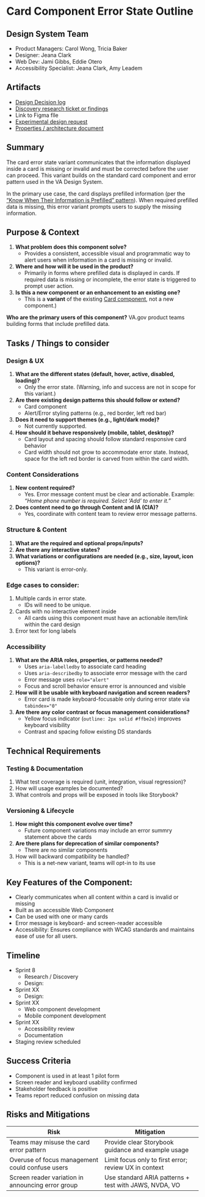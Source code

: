 
# Card Component Error State Outline

## Design System Team
- Product Managers: Carol Wong, Tricia Baker
- Designer: Jeana Clark
- Web Dev: Jami Gibbs, Eddie Otero
- Accessibility Specialist: Jeana Clark, Amy Leadem
  
## Artifacts
- [Design Decision log](https://github.com/department-of-veterans-affairs/va.gov-team/blob/master/products/design-system-forms-library/products/components/card-error-state/design-decision-log.md)
- [Discovery research ticket or findings](https://github.com/department-of-veterans-affairs/vets-design-system-documentation/issues/4516)
- Link to Figma flle
- [Experimental design request](https://github.com/department-of-veterans-affairs/vets-design-system-documentation/issues/4276)
- [Properties / architecture document](https://github.com/department-of-veterans-affairs/va.gov-team/blob/master/products/design-system-forms-library/products/components/card-error-state/properties-architecture.md)

## Summary
The card error state variant communicates that the information displayed inside a card is missing or invalid and must be corrected before the user can proceed. This variant builds on the standard card component and error pattern used in the VA Design System.

In the primary use case, the card displays prefilled information (per the [“Know When Their Information is Prefilled” pattern](https://design.va.gov/patterns/help-users-to/know-when-their-information-is-prefilled)). When required prefilled data is missing, this error variant prompts users to supply the missing information.

  
## Purpose & Context
1. **What problem does this component solve?**
   - Provides a consistent, accessible visual and programmatic way to alert users when information in a card is missing or invalid.
1. **Where and how will it be used in the product?**
   - Primarily in forms where prefilled data is displayed in cards. If required data is missing or incomplete, the error state is triggered to prompt user action.
1. **Is this a new component or an enhancement to an existing one?**
   - This is a **variant** of the existing [Card component](https://design.va.gov/components/card), not a new component.)

**Who are the primary users of this component?**
VA.gov product teams building forms that include prefilled data.


## Tasks / Things to consider

### Design & UX
1. **What are the different states (default, hover, active, disabled, loading)?**
   - Only the error state. (Warning, info and success are not in scope for this variant.)
1. **Are there existing design patterns this should follow or extend?**
   - Card component
   - Alert/Error styling patterns (e.g., red border, left red bar)
1. **Does it need to support themes (e.g., light/dark mode)?**
   - Not currently supported.
1. **How should it behave responsively (mobile, tablet, desktop)?**
   - Card layout and spacing should follow standard responsive card behavior  
   - Card width should not grow to accommodate error state. Instead, space for the left red border is carved from within the card width.

### Content Considerations
1. **New content required?**
   - Yes. Error message content must be clear and actionable.  Example: _“Home phone number is required. Select ‘Add’ to enter it.”_
1. **Does content need to go through Content and IA (CIA)?** 
   - Yes, coordinate with content team to review error message patterns.


### Structure & Content
1. **What are the required and optional props/inputs?**
1. **Are there any interactive states?**
1. **What variations or configurations are needed (e.g., size, layout, icon options)?**
   - This variant is error-only.

### Edge cases to consider:  
1. Multiple cards in error state.
   - IDs will need to be unique.  
1. Cards with no interactive element inside
   - All cards using this component must have an actionable item/link within the card design 
1. Error text for long labels

### Accessibility
1. **What are the ARIA roles, properties, or patterns needed?**
   - Uses `aria-labelledby` to associate card heading  
   - Uses `aria-describedby` to associate error message with the card  
   - Error message uses `role="alert"`   
   - Focus and scroll behavior ensure error is announced and visible  
1. **How will it be usable with keyboard navigation and screen readers?**
   - Error card is made keyboard-focusable only during error state via `tabindex="0"` 
1. **Are there any color contrast or focus management considerations?**
   - Yellow focus indicator (`outline: 2px solid #ffbe2e`) improves keyboard visibility  
   - Contrast and spacing follow existing DS standards  


## Technical Requirements
### Testing & Documentation
1. What test coverage is required (unit, integration, visual regression)?
1. How will usage examples be documented?
1. What controls and props will be exposed in tools like Storybook?

### Versioning & Lifecycle
1. **How might this component evolve over time?**
   - Future component variations may include an error summry statement above the cards
1. **Are there plans for deprecation of similar components?**
   - There are no similar components
1. How will backward compatibility be handled?
   - This is a net-new variant, teams will opt-in to its use

## Key Features of the Component:
- Clearly communicates when all content within a card is invalid or missing  
- Built as an accessible Web Component  
- Can be used with one or many cards  
- Error message is keyboard- and screen-reader accessible  
- Accessibility: Ensures compliance with WCAG standards and maintains ease of use for all users.


## Timeline 

- Sprint 8
	- Research / Discovery
	- Design: 
- Sprint XX
	- Design:  
- Sprint XX 
	- Web component development
	- Mobile component development
- Sprint XX
	- Accessibility review
	- Documentation 
- Staging review scheduled 


## Success Criteria
- Component is used in at least 1 pilot form  
- Screen reader and keyboard usability confirmed  
- Stakeholder feedback is positive  
- Teams report reduced confusion on missing data

## Risks and Mitigations
| Risk                                               | Mitigation                                             |
|----------------------------------------------------|--------------------------------------------------------|
| Teams may misuse the card error pattern            | Provide clear Storybook guidance and example usage     |
| Overuse of focus management could confuse users    | Limit focus only to first error; review UX in context  |
| Screen reader variation in announcing error group  | Use standard ARIA patterns + test with JAWS, NVDA, VO  |


